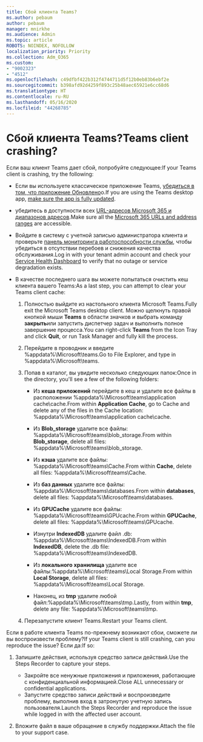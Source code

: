 ```yaml
---
title: Сбой клиента Teams?
ms.author: pebaum
author: pebaum
manager: mnirkhe
ms.audience: Admin
ms.topic: article
ROBOTS: NOINDEX, NOFOLLOW
localization_priority: Priority
ms.collection: Adm_O365
ms.custom:
- "9002323"
- "4512"
ms.openlocfilehash: c49dfbf422b312f4744711d5f12b0eb83b6ebf2e
ms.sourcegitcommit: b398afd92d4259f893c25b48aec65921e6cc68d6
ms.translationtype: HT
ms.contentlocale: ru-RU
ms.lasthandoff: 05/16/2020
ms.locfileid: "44268785"
---
```

# <a name="teams-client-crashing"></a><span data-ttu-id="64eab-102">Сбой клиента Teams?</span><span class="sxs-lookup"><span data-stu-id="64eab-102">Teams client crashing?</span></span>

<span data-ttu-id="64eab-103">Если ваш клиент Teams дает сбой, попробуйте следующее:</span><span class="sxs-lookup"><span data-stu-id="64eab-103">If your Teams client is crashing, try the following:</span></span>

- <span data-ttu-id="64eab-104">Если вы используете классическое приложение Teams, [убедиться в том, что приложение Обновлено](https://support.office.com/article/Update-Microsoft-Teams-535a8e4b-45f0-4f6c-8b3d-91bca7a51db1)о.</span><span class="sxs-lookup"><span data-stu-id="64eab-104">If you are using the Teams desktop app, [make sure the app is fully updated](https://support.office.com/article/Update-Microsoft-Teams-535a8e4b-45f0-4f6c-8b3d-91bca7a51db1).</span></span>

- <span data-ttu-id="64eab-105">убедитесь в доступности всех [URL-адресов Microsoft 365 и диапазонов адресов](https://docs.microsoft.com/microsoftteams/connectivity-issues).</span><span class="sxs-lookup"><span data-stu-id="64eab-105">Make sure all the [Microsoft 365 URLs and address ranges](https://docs.microsoft.com/microsoftteams/connectivity-issues) are accessible.</span></span>

- <span data-ttu-id="64eab-106">Войдите в систему с учетной записью администратора клиента и проверьте [панель мониторинга работоспособности службы](https://docs.microsoft.com/office365/enterprise/view-service-health), чтобы убедиться в отсутствии перебоев и снижения качества обслуживания.</span><span class="sxs-lookup"><span data-stu-id="64eab-106">Log in with your tenant admin account and check your [Service Health Dashboard](https://docs.microsoft.com/office365/enterprise/view-service-health) to verify that no outage or service degradation exists.</span></span>

 - <span data-ttu-id="64eab-107">В качестве последнего шага вы можете попытаться очистить кеш клиента вашего Teams:</span><span class="sxs-lookup"><span data-stu-id="64eab-107">As a last step, you can attempt to clear your Teams client cache:</span></span>

    1.  <span data-ttu-id="64eab-108">Полностью выйдите из настольного клиента Microsoft Teams.</span><span class="sxs-lookup"><span data-stu-id="64eab-108">Fully exit the Microsoft Teams desktop client.</span></span> <span data-ttu-id="64eab-109">Можно щелкнуть правой кнопкой мыши **Teams** в области значков и выбрать команду **закрыть**или запустить диспетчер задач и выполнить полное завершение процесса.</span><span class="sxs-lookup"><span data-stu-id="64eab-109">You can right-click **Teams** from the Icon Tray and click **Quit**, or run Task Manager and fully kill the process.</span></span>

    2.  <span data-ttu-id="64eab-110">Перейдите в проводник и введите %appdata%\Microsoft\teams.</span><span class="sxs-lookup"><span data-stu-id="64eab-110">Go to File Explorer, and type in %appdata%\Microsoft\teams.</span></span>

    3.  <span data-ttu-id="64eab-111">Попав в каталог, вы увидите несколько следующих папок:</span><span class="sxs-lookup"><span data-stu-id="64eab-111">Once in the directory, you'll see a few of the following folders:</span></span>

         - <span data-ttu-id="64eab-112">Из **кеша приложений** перейдите в кеш и удалите все файлы в расположении  %appdata%\Microsoft\teams\application cache\cache.</span><span class="sxs-lookup"><span data-stu-id="64eab-112">From within **Application Cache**, go to Cache and delete any of the files in the Cache location:  %appdata%\Microsoft\teams\application cache\cache.</span></span>

        - <span data-ttu-id="64eab-113">Из **Blob_storage** удалите все файлы: %appdata%\Microsoft\teams\blob_storage.</span><span class="sxs-lookup"><span data-stu-id="64eab-113">From within **Blob_storage**, delete all files: %appdata%\Microsoft\teams\blob_storage.</span></span>

        - <span data-ttu-id="64eab-114">Из **кэша** удалите все файлы: %appdata%\Microsoft\teams\Cache.</span><span class="sxs-lookup"><span data-stu-id="64eab-114">From within **Cache**, delete all files: %appdata%\Microsoft\teams\Cache.</span></span>

        - <span data-ttu-id="64eab-115">Из **баз данных** удалите все файлы: %appdata%\Microsoft\teams\databases.</span><span class="sxs-lookup"><span data-stu-id="64eab-115">From within **databases**, delete all files: %appdata%\Microsoft\teams\databases.</span></span>

        - <span data-ttu-id="64eab-116">Из **GPUCache** удалите все файлы: %appdata%\Microsoft\teams\GPUcache.</span><span class="sxs-lookup"><span data-stu-id="64eab-116">From within **GPUCache**, delete all files: %appdata%\Microsoft\teams\GPUcache.</span></span>

        - <span data-ttu-id="64eab-117">Изнутри **IndexedDB** удалите файл .db: %appdata%\Microsoft\teams\IndexedDB.</span><span class="sxs-lookup"><span data-stu-id="64eab-117">From within **IndexedDB**, delete the .db file: %appdata%\Microsoft\teams\IndexedDB.</span></span>

        - <span data-ttu-id="64eab-118">Из **локального хранилища** удалите все файлы:%appdata%\Microsoft\teams\Local Storage.</span><span class="sxs-lookup"><span data-stu-id="64eab-118">From within **Local Storage**, delete all files: %appdata%\Microsoft\teams\Local Storage.</span></span>

        - <span data-ttu-id="64eab-119">Наконец, из **tmp** удалите любой файл:%appdata%\Microsoft\teams\tmp.</span><span class="sxs-lookup"><span data-stu-id="64eab-119">Lastly, from within **tmp**, delete any file: %appdata%\Microsoft\teams\tmp.</span></span>

    4. <span data-ttu-id="64eab-120">Перезапустите клиент Teams.</span><span class="sxs-lookup"><span data-stu-id="64eab-120">Restart your Teams client.</span></span>

<span data-ttu-id="64eab-121">Если в работе клиента Teams по-прежнему возникают сбои, сможете ли вы воспроизвести проблему?</span><span class="sxs-lookup"><span data-stu-id="64eab-121">If your Teams client is still crashing, can you reproduce the issue?</span></span> <span data-ttu-id="64eab-122">Если да:</span><span class="sxs-lookup"><span data-stu-id="64eab-122">If so:</span></span> 

1. <span data-ttu-id="64eab-123">Запишите действия, используя средство записи действий.</span><span class="sxs-lookup"><span data-stu-id="64eab-123">Use the Steps Recorder to capture your steps.</span></span>
    - <span data-ttu-id="64eab-124">Закройте все ненужные приложения и приложения, работающие с конфиденциальной информацией.</span><span class="sxs-lookup"><span data-stu-id="64eab-124">Close ALL unnecessary or confidential applications.</span></span>
    - <span data-ttu-id="64eab-125">Запустите средство записи действий и воспроизведите проблему, выполнив вход в затронутую учетную запись пользователя.</span><span class="sxs-lookup"><span data-stu-id="64eab-125">Launch the Steps Recorder and reproduce the issue while logged in with the affected user account.</span></span>
    
2. <span data-ttu-id="64eab-126">Вложите файл в ваше обращение в службу поддержки.</span><span class="sxs-lookup"><span data-stu-id="64eab-126">Attach the file to your support case.</span></span>
